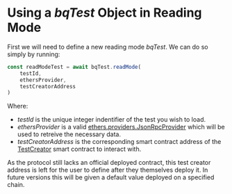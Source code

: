 # Using a _bqTest_ Object in Reading Mode

First we will need to define a new reading mode _bqTest_. We can do so simply by running:

```js
const readModeTest = await bqTest.readMode(
    testId,
    ethersProvider,
    testCreatorAddress
)
```

Where:
- _testId_ is the unique integer indentifier of the test you wish to load.
- _ethersProvider_ is a valid [ethers.providers.JsonRpcProvider](https://docs.ethers.io/v5/api/providers/jsonrpc-provider/) which will be used to retreive the necessary data.
- _testCreatorAddress_ is the corresponding smart contract address of the [TestCreator](./contracts/TestCreator.sol) smart contract to interact with.

As the protocol still lacks an official deployed contract, this test creator address is left for the user to define after they themselves deploy it. In future versions this will be given a default value deployed on a specified chain.